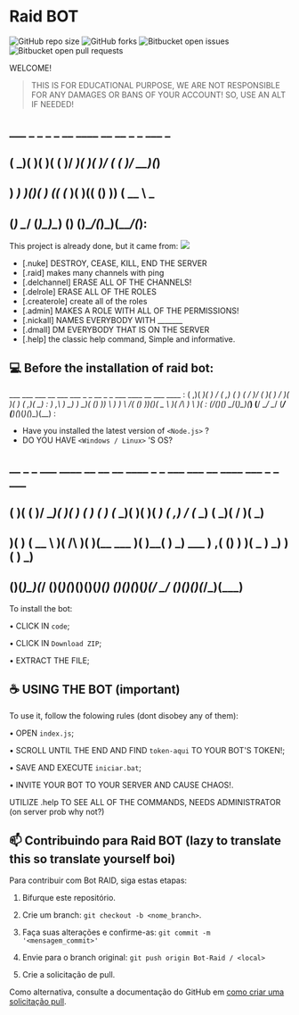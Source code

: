 # Raid BOT

![GitHub repo size](https://img.shields.io/github/repo-size/gabriel-preti-ferraz/Bot-Raid?style=for-the-badge)
![GitHub forks](https://img.shields.io/github/forks/gabriel-preti-ferraz/Bot-Raid?style=for-the-badge)
![Bitbucket open issues](https://img.shields.io/bitbucket/issues/gabriel-preti-ferraz/Bot-Raid?style=for-the-badge)
![Bitbucket open pull requests](https://img.shields.io/bitbucket/pr-raw/gabriel-preti-ferraz/Bot-Raid?style=for-the-badge)

WELCOME!

> THIS IS FOR EDUCATIONAL PURPOSE, WE ARE NOT RESPONSIBLE FOR ANY DAMAGES OR BANS OF YOUR ACCOUNT! SO, USE AN ALT IF NEEDED!

##  ___  _  _  _  _  __  ____  __  __  _  _  ___  _ 
## (  _)( )( )( \( )/ _)(_  _)(  )/  \( \( )/ __)(_)
## ) _) )()(  )  (( (_   )(   )(( () ))  ( \__ \ _ 
## (_)   \__/ (_)\_)\__) (__) (__)\__/(_)\_)(___/(_):

This project is already done, but it came from: ![](https://github.com/gabriel-preti-ferraz/Bot-Raid/blob/main/gif.gif)

- [.nuke] DESTROY, CEASE, KILL, END THE SERVER
- [.raid] makes many channels with ping
- [.delchannel] ERASE ALL OF THE CHANNELS!
- [.delrole] ERASE ALL OF THE ROLES
- [.createrole] create all of the roles
- [.admin] MAKES A ROLE WITH ALL OF THE PERMISSIONS!
- [.nickall] NAMES EVERYBODY WITH _______
- [.dmall] DM EVERYBODY THAT IS ON THE SERVER
- [.help] the classic help command, Simple and informative.

## 💻 Before the installation of raid bot:

 ___  ___  ___   __  ___   ___    _  _  __  _  _    ___  ____  __   ___  ____  :
(  ,)(  _)(  _) /  \(  ,) (  _)  ( \/ )/  \( )( )  / __)(_  _)(  ) (  ,)(_  _) :
 ) ,\ ) _) ) _)( () ))  \  ) _)   \  /( () ))()(   \__ \  )(  /__\  )  \  )(  :
(___/(___)(_)   \__/(_)\_)(___)  (__/  \__/ \__/   (___/ (__)(_)(_)(_)\_)(__) :

* Have you installed the latest version of `<Node.js>` ?
* DO YOU HAVE `<Windows / Linux>` 'S OS?

##   __  _  _  ___  ____  __   __    __        ____  _  _  ___       ___   __  ____    ___  _  _  ___ 
## (  )( \( )/ __)(_  _)(  ) (  )  (  )      (_  _)( )( )(  _)     (  ,) /  \(_  _)  (  _)( \/ )(  _)
## )(  )  ( \__ \  )(  /__\  )(__  )(__  ___  )(   )__(  ) _) ___  ) ,\( () ) )(  _  ) _) )  (  ) _)
## (__)(_)\_)(___/ (__)(_)(_)(____)(____)(___)(__) (_)(_)(___)(___)(___/ \__/ (__)(_)(___)(_/\_)(___)

To install the bot:

• CLICK IN `code`;

• CLICK IN `Download ZIP`;

• EXTRACT THE FILE;


## ☕ USING THE BOT (important)

To use it, follow the folowing rules (dont disobey any of them):

• OPEN `index.js`;

• SCROLL UNTIL THE END AND FIND `token-aqui` TO YOUR BOT'S TOKEN!;

• SAVE AND EXECUTE `iniciar.bat`;

• INVITE YOUR BOT TO YOUR SERVER AND CAUSE CHAOS!.


UTILIZE .help TO SEE ALL OF THE COMMANDS, NEEDS ADMINISTRATOR (on server prob why not?)

## 📫 Contribuindo para Raid BOT (lazy to translate this so translate yourself boi)

Para contribuir com Bot RAID, siga estas etapas:

1. Bifurque este repositório.

2. Crie um branch: `git checkout -b <nome_branch>`.

3. Faça suas alterações e confirme-as: `git commit -m '<mensagem_commit>'`

4. Envie para o branch original: `git push origin Bot-Raid / <local>`

5. Crie a solicitação de pull.


Como alternativa, consulte a documentação do GitHub em [como criar uma solicitação pull](https://help.github.com/en/github/collaborating-with-issues-and-pull-requests/creating-a-pull-request).
